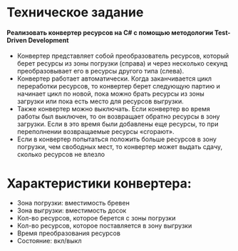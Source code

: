# Техническое задание
#### Реализовать конвертер ресурсов на C# с помощью методологии Test-Driven Development

-	Конвертер представляет собой преобразователь ресурсов, который берет ресурсы из зоны погрузки (справа) и через несколько секунд преобразовывает его в ресурсы другого типа (слева).
-	Конвертер работает автоматически. Когда заканчивается цикл переработки ресурсов, то конвертер берет следующую партию и начинает цикл по новой, пока можно брать ресурсы из зоны загрузки или пока есть место для ресурсов выгрузки.
-	Также конвертер можно выключать. Если конвертер во время работы был выключен, то он возвращает обратно ресурсы в зону загрузки. Если в это время были добавлены еще ресурсы, то при переполнении возвращаемые ресурсы «сгорают».
-	Если в конвертер попытаться положить больше ресурсов в зону погрузки, чем свободных мест, то конвертер может выдать сдачу, сколько ресурсов не влезло

# Характеристики конвертера:
-	Зона погрузки: вместимость бревен
-	Зона выгрузки: вместимость досок
-	Кол-во ресурсов, которое берется с зоны погрузки
-	Кол-во ресурсов, которое поставляется в зону выгрузки
-	Время преобразования ресурсов
-	Состояние: вкл/выкл